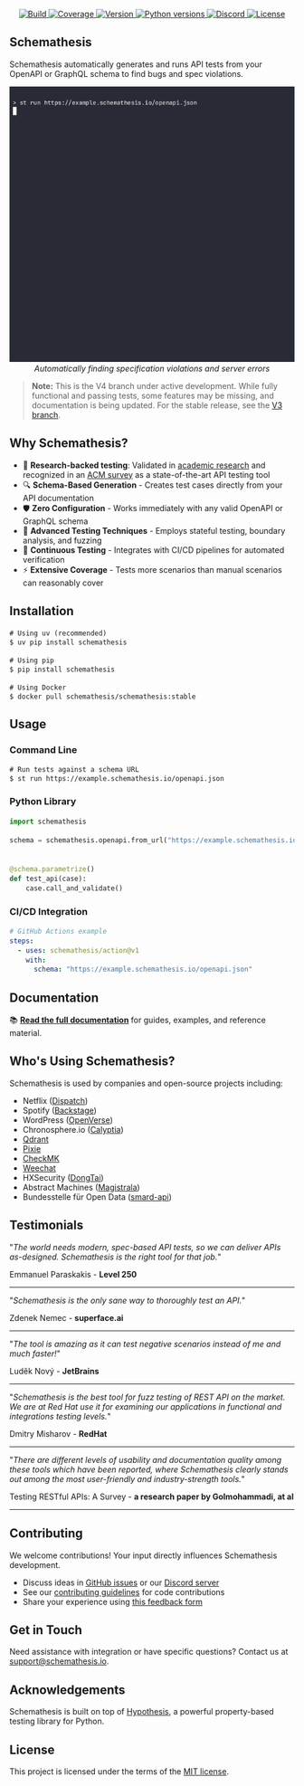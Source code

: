 <p align="center">
    <a href="https://github.com/schemathesis/schemathesis/actions" target="_blank">
        <img src="https://github.com/schemathesis/schemathesis/actions/workflows/build.yml/badge.svg" alt="Build">
    </a>
    <a href="https://codecov.io/gh/schemathesis/schemathesis/branch/master" target="_blank">
        <img src="https://codecov.io/gh/schemathesis/schemathesis/branch/master/graph/badge.svg" alt="Coverage">
    </a>
    <a href="https://pypi.org/project/schemathesis/" target="_blank">
        <img src="https://img.shields.io/pypi/v/schemathesis.svg" alt="Version">
    </a>
    <a href="https://pypi.org/project/schemathesis/" target="_blank">
        <img src="https://img.shields.io/pypi/pyversions/schemathesis.svg" alt="Python versions">
    </a>
    <a href="https://discord.gg/R9ASRAmHnA" target="_blank">
        <img src="https://img.shields.io/discord/938139740912369755" alt="Discord">
    </a>
    <a href="https://opensource.org/licenses/MIT" target="_blank">
        <img src="https://img.shields.io/pypi/l/schemathesis.svg" alt="License">
    </a>
</p>

## Schemathesis

Schemathesis automatically generates and runs API tests from your OpenAPI or GraphQL schema to find bugs and spec violations.

<p align="center">
  <img src="https://raw.githubusercontent.com/schemathesis/schemathesis/master/img/demo.gif" alt="Schemathesis automatically finding a server error"/>
  <br>
  <i>Automatically finding specification violations and server errors</i>
</p>

> **Note:** This is the V4 branch under active development. While fully functional and passing tests, some features may be missing, and documentation is being updated. For the stable release, see the [V3 branch](https://github.com/schemathesis/schemathesis/tree/v3).

## Why Schemathesis?

- 🔬 **Research-backed testing**: Validated in [academic research](https://ieeexplore.ieee.org/document/9793781) and recognized in an [ACM survey](https://dl.acm.org/doi/10.1145/3617175) as a state-of-the-art API testing tool
- 🔍 **Schema-Based Generation** - Creates test cases directly from your API documentation
- 🛡️ **Zero Configuration** - Works immediately with any valid OpenAPI or GraphQL schema
- 🔄 **Advanced Testing Techniques** - Employs stateful testing, boundary analysis, and fuzzing
- 🧪 **Continuous Testing** - Integrates with CI/CD pipelines for automated verification
- ⚡ **Extensive Coverage** - Tests more scenarios than manual scenarios can reasonably cover

## Installation

```console
# Using uv (recommended)
$ uv pip install schemathesis

# Using pip
$ pip install schemathesis

# Using Docker
$ docker pull schemathesis/schemathesis:stable
```

## Usage

### Command Line

```console
# Run tests against a schema URL
$ st run https://example.schemathesis.io/openapi.json
```

### Python Library

```python
import schemathesis

schema = schemathesis.openapi.from_url("https://example.schemathesis.io/openapi.json")


@schema.parametrize()
def test_api(case):
    case.call_and_validate()
```

### CI/CD Integration

```yaml
# GitHub Actions example
steps:
  - uses: schemathesis/action@v1
    with:
      schema: "https://example.schemathesis.io/openapi.json"
```

## Documentation

📚 **[Read the full documentation](https://schemathesis.readthedocs.io/)** for guides, examples, and reference material.

## Who's Using Schemathesis?

Schemathesis is used by companies and open-source projects including:

- Netflix ([Dispatch](https://github.com/Netflix/dispatch))
- Spotify ([Backstage](https://github.com/backstage/backstage))
- WordPress ([OpenVerse](https://github.com/WordPress/openverse))
- Chronosphere.io ([Calyptia](https://github.com/chronosphereio/calyptia-api))
- [Qdrant](https://github.com/qdrant/qdrant)
- [Pixie](https://github.com/pixie-io/pixie)
- [CheckMK](https://github.com/Checkmk/checkmk)
- [Weechat](https://github.com/weechat/weechat)
- HXSecurity ([DongTai](https://github.com/HXSecurity/DongTai))
- Abstract Machines ([Magistrala](https://github.com/absmach/magistrala))
- Bundesstelle für Open Data ([smard-api](https://github.com/bundesAPI/smard-api))

## Testimonials

"_The world needs modern, spec-based API tests, so we can deliver APIs as-designed. Schemathesis is the right tool for that job._"

<div>Emmanuel Paraskakis - <strong>Level 250</strong></div>

---

"_Schemathesis is the only sane way to thoroughly test an API._"

<div>Zdenek Nemec - <strong>superface.ai</strong></div>

---

"_The tool is amazing as it can test negative scenarios instead of me and much faster!_"

<div>Luděk Nový - <strong>JetBrains</strong></div>

---

"_Schemathesis is the best tool for fuzz testing of REST API on the market. We are at Red Hat use it for examining our applications in functional and integrations testing levels._"

<div>Dmitry Misharov - <strong>RedHat</strong></div>

---

"_There are different levels of usability and documentation quality among these tools which have been reported, where Schemathesis clearly stands out among the most user-friendly and industry-strength tools._"

<div>Testing RESTful APIs: A Survey - <strong>a research paper by Golmohammadi, at al</strong></div>

---

## Contributing

We welcome contributions! Your input directly influences Schemathesis development.

- Discuss ideas in [GitHub issues](https://github.com/schemathesis/schemathesis/issues) or our [Discord server](https://discord.gg/R9ASRAmHnA)
- See our [contributing guidelines](https://github.com/schemathesis/schemathesis/blob/master/CONTRIBUTING.rst) for code contributions
- Share your experience using [this feedback form](https://forms.gle/kJ4hSxc1Yp6Ga96t5)

## Get in Touch

Need assistance with integration or have specific questions? Contact us at <a href="mailto:support@schemathesis.io">support@schemathesis.io</a>.

## Acknowledgements

Schemathesis is built on top of <a href="https://hypothesis.works/" target="_blank">Hypothesis</a>, a powerful property-based testing library for Python.

## License

This project is licensed under the terms of the [MIT license](https://opensource.org/licenses/MIT).
